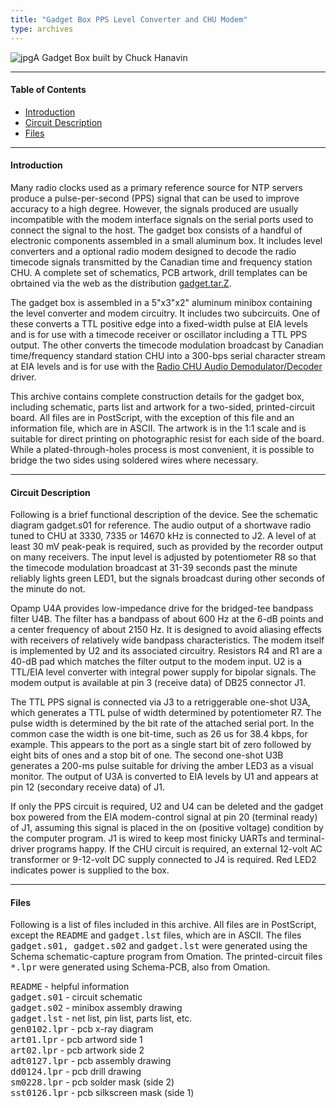 ```yaml
---
title: "Gadget Box PPS Level Converter and CHU Modem"
type: archives
---
```


![jpg](/archives/pic/gadget.jpg)A Gadget Box built by Chuck Hanavin

* * *

#### Table of Contents

*  [Introduction](/archives/4.1.0/gadget/#introduction)
*  [Circuit Description](/archives/4.1.0/gadget/#circuit-description)
*  [Files](/archives/4.1.0/gadget/#files)

* * *

#### Introduction

Many radio clocks used as a primary reference source for NTP servers produce a pulse-per-second (PPS) signal that can be used to improve accuracy to a high degree. However, the signals produced are usually incompatible with the modem interface signals on the serial ports used to connect the signal to the host. The gadget box consists of a handful of electronic components assembled in a small aluminum box. It includes level converters and a optional radio modem designed to decode the radio timecode signals transmitted by the Canadian time and frequency station CHU. A complete set of schematics, PCB artwork, drill templates can be obrtained via the web as the distribution [gadget.tar.Z](https://www.eecis.udel.edu/~ntp/ntp_spool/hardware/gadget.tar.Z).

The gadget box is assembled in a 5"x3"x2" aluminum minibox containing the level converter and modem circuitry. It includes two subcircuits. One of these converts a TTL positive edge into a fixed-width pulse at EIA levels and is for use with a timecode receiver or oscillator including a TTL PPS output. The other converts the timecode modulation broadcast by Canadian time/frequency standard station CHU into a 300-bps serial character stream at EIA levels and is for use with the [Radio CHU Audio Demodulator/Decoder](/archives/drivers/driver7) driver.

This archive contains complete construction details for the gadget box, including schematic, parts list and artwork for a two-sided, printed-circuit board. All files are in PostScript, with the exception of this file and an information file, which are in ASCII. The artwork is in the 1:1 scale and is suitable for direct printing on photographic resist for each side of the board. While a plated-through-holes process is most convenient, it is possible to bridge the two sides using soldered wires where necessary.

* * *

#### Circuit Description

Following is a brief functional description of the device. See the schematic diagram gadget.s01 for reference. The audio output of a shortwave radio tuned to CHU at 3330, 7335 or 14670 kHz is connected to J2. A level of at least 30 mV peak-peak is required, such as provided by the recorder output on many receivers. The input level is adjusted by potentiometer R8 so that the timecode modulation broadcast at 31-39 seconds past the minute reliably lights green LED1, but the signals broadcast during other seconds of the minute do not.

Opamp U4A provides low-impedance drive for the bridged-tee bandpass filter U4B. The filter has a bandpass of about 600 Hz at the 6-dB points and a center frequency of about 2150 Hz. It is designed to avoid aliasing effects with receivers of relatively wide bandpass characteristics. The modem itself is implemented by U2 and its associated circuitry. Resistors R4 and R1 are a 40-dB pad which matches the filter output to the modem input. U2 is a TTL/EIA level converter with integral power supply for bipolar signals. The modem output is available at pin 3 (receive data) of DB25 connector J1.

The TTL PPS signal is connected via J3 to a retriggerable one-shot U3A, which generates a TTL pulse of width determined by potentiometer R7. The pulse width is determined by the bit rate of the attached serial port. In the common case the width is one bit-time, such as 26 us for 38.4 kbps, for example. This appears to the port as a single start bit of zero followed by eight bits of ones and a stop bit of one. The second one-shot U3B generates a 200-ms pulse suitable for driving the amber LED3 as a visual monitor. The output of U3A is converted to EIA levels by U1 and appears at pin 12 (secondary receive data) of J1.

If only the PPS circuit is required, U2 and U4 can be deleted and the gadget box powered from the EIA modem-control signal at pin 20 (terminal ready) of J1, assuming this signal is placed in the on (positive voltage) condition by the computer program. J1 is wired to keep most finicky UARTs and terminal-driver programs happy. If the CHU circuit is required, an external 12-volt AC transformer or 9-12-volt DC supply connected to J4 is required. Red LED2 indicates power is supplied to the box.

* * *

#### Files

Following is a list of files included in this archive. All files are in PostScript, except the <tt>README</tt> and <tt>gadget.lst</tt> files, which are in ASCII. The files <tt>gadget.s01, gadget.s02</tt> and <tt>gadget.lst</tt> were generated using the Schema schematic-capture program from Omation. The printed-circuit files <tt>*.lpr</tt> were generated using Schema-PCB, also from Omation.

<tt>README</tt> - helpful information  
<tt>gadget.s01</tt> - circuit schematic  
<tt>gadget.s02</tt> - minibox assembly drawing  
<tt>gadget.lst</tt> - net list, pin list, parts list, etc.  
<tt>gen0102.lpr</tt> - pcb x-ray diagram  
<tt>art01.lpr</tt> - pcb artword side 1  
<tt>art02.lpr</tt> - pcb artwork side 2  
<tt>adt0127.lpr</tt> - pcb assembly drawing  
<tt>dd0124.lpr</tt> - pcb drill drawing  
<tt>sm0228.lpr</tt> - pcb solder mask (side 2)  
<tt>sst0126.lpr</tt> - pcb silkscreen mask (side 1)